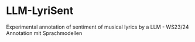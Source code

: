# LLM-LyriSent
Experimental annotation of sentiment of musical lyrics by a LLM - WS23/24 Annotation mit Sprachmodellen
